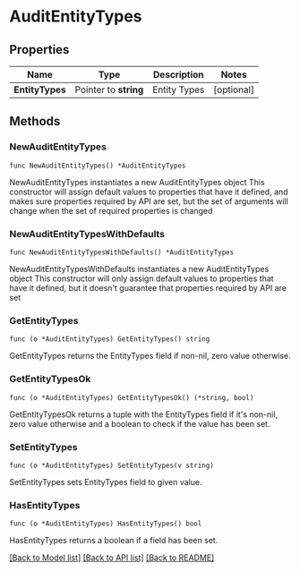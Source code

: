 # AuditEntityTypes

## Properties

Name | Type | Description | Notes
------------ | ------------- | ------------- | -------------
**EntityTypes** | Pointer to **string** | Entity Types | [optional] 

## Methods

### NewAuditEntityTypes

`func NewAuditEntityTypes() *AuditEntityTypes`

NewAuditEntityTypes instantiates a new AuditEntityTypes object
This constructor will assign default values to properties that have it defined,
and makes sure properties required by API are set, but the set of arguments
will change when the set of required properties is changed

### NewAuditEntityTypesWithDefaults

`func NewAuditEntityTypesWithDefaults() *AuditEntityTypes`

NewAuditEntityTypesWithDefaults instantiates a new AuditEntityTypes object
This constructor will only assign default values to properties that have it defined,
but it doesn't guarantee that properties required by API are set

### GetEntityTypes

`func (o *AuditEntityTypes) GetEntityTypes() string`

GetEntityTypes returns the EntityTypes field if non-nil, zero value otherwise.

### GetEntityTypesOk

`func (o *AuditEntityTypes) GetEntityTypesOk() (*string, bool)`

GetEntityTypesOk returns a tuple with the EntityTypes field if it's non-nil, zero value otherwise
and a boolean to check if the value has been set.

### SetEntityTypes

`func (o *AuditEntityTypes) SetEntityTypes(v string)`

SetEntityTypes sets EntityTypes field to given value.

### HasEntityTypes

`func (o *AuditEntityTypes) HasEntityTypes() bool`

HasEntityTypes returns a boolean if a field has been set.


[[Back to Model list]](../README.md#documentation-for-models) [[Back to API list]](../README.md#documentation-for-api-endpoints) [[Back to README]](../README.md)


